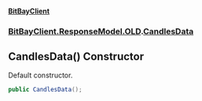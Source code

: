 #### [BitBayClient](./index.md 'index')
### [BitBayClient.ResponseModel.OLD](./BitBayClient-ResponseModel-OLD.md 'BitBayClient.ResponseModel.OLD').[CandlesData](./BitBayClient-ResponseModel-OLD-CandlesData.md 'BitBayClient.ResponseModel.OLD.CandlesData')
## CandlesData() Constructor
Default constructor.  
```csharp
public CandlesData();
```
